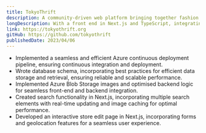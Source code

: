 ```yaml
---
title: TokyoThrift
description: A community-driven web platform bringing together fashion enthusiasts and environmental awareness.
longDescription: With a front end in Next.js and TypeScript, integrating Google Maps, users can find and share thrift stores and their personal thrifted styles. The back end is developed in Python/Django in tandem with Azure Blob Storage, allowing Tokyo Thrift to serve information and images quickly and efficiently to users. This web application is continuously built and deployed to Azure Containers via Github Workflows.
link: https://tokyothrift.org
gitHub: https://github.com/tokyothrift
publishedDate: 2023/04/06
---
```


- Implemented a seamless and efficient Azure continuous deployment pipeline, ensuring continuous integration and deployment.
- Wrote database schema, incorporating best practices for efficient data storage and retrieval, ensuring reliable and scalable performance.
- Implemented Azure Blob Storage images and optimised backend logic for seamless front-end and backend integration.
- Created search functionality in Next.js, incorporating multiple search elements with real-time updating and image caching for optimal performance.
- Developed an interactive store edit page in Next.js, incorporating forms and geolocation features for a seamless user experience.